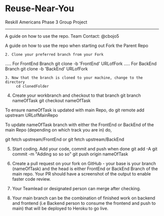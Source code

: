 # Reuse-Near-You
Reskill Americans Phase 3 Group Project

****************

A guide on how to use the repo.
Team Contact: @cbojo5

A guide on how to use the repo when starting out
Fork the Parent Repo

    2. Clone your preferred branch from your Fork
   ..... For FrontEnd Branch
          git clone -b 'FrontEnd' URLofFork
   ..... For BackEnd Branch
          git clone -b 'BackEnd' URLofFork

    3. Now that the branch is cloned to your machine, change to the directory
         cd clonedFolder
 
4. Create your workbranch and checkout to that branch
     git branch nameOfTask
     git checkout nameOfTask  
     
To ensure nameOfTask is updated with main Repo, do
   git remote add upstream URLofMainRepo

To update nameOfTask branch with either the FrontEnd or BackEnd of the main Repo (depending on which track you are in) do,

 git fetch upstream/FrontEnd
    or
 git fetch upstream/BackEnd

5. Start coding. Add your code, commit and push when done
     git add -A
     git commit -m "Adding so so so"
     git push origin nameOfTask

6. Create a pull request on your fork on GitHub - your base is your branch (nameOfTask) and the head is either FrontEnd or BackEnd Branch of the main repo.
   Your PR should have a screenshot of the output to enable faster code review. 
   
7. Your Teamlead or designated person can merge after checking.

8. Your main branch can be the combination of finished work on backend and frontend (i.e Backend person to consume the frontend and push to main) that will be deployed to Heroku to go live.




